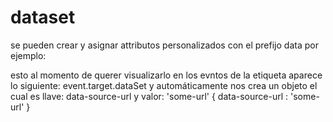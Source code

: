 # dataset
se pueden crear y asignar attributos personalizados con el prefijo data
por ejemplo:
<div data-source-url = 'some-url'> </div>
esto al momento de querer visualizarlo en los evntos de la etiqueta aparece lo siguiente: event.target.dataSet 
y automáticamente nos crea un objeto el cual es llave:  data-source-url y valor: 'some-url'
{
    data-source-url : 'some-url'
}